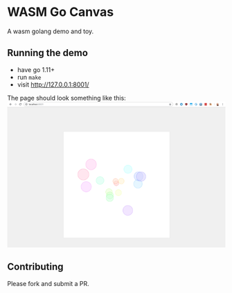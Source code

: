 # WASM Go Canvas
A wasm golang demo and toy.

## Running the demo
- have go 1.11+
- run `make`
- visit http://127.0.0.1:8001/

The page should look something like this:
![Screen Shot](media/screenshot.png)

## Contributing
Please fork and submit a PR.

